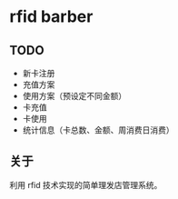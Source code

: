 # rfid barber

## TODO

* 新卡注册
* 充值方案
* 使用方案（预设定不同金额）
* 卡充值
* 卡使用
* 统计信息（卡总数、金额、周消费日消费）

## 关于

利用 rfid 技术实现的简单理发店管理系统。
